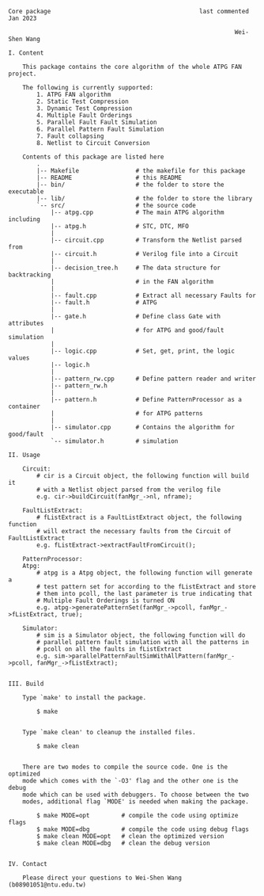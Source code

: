     Core package                                          last commented Jan 2023

                                                                    Wei-Shen Wang

    I. Content

        This package contains the core algorithm of the whole ATPG FAN project.

        The following is currently supported:
            1. ATPG FAN algorithm
            2. Static Test Compression
            3. Dynamic Test Compression
            4. Multiple Fault Orderings
            5. Parallel Fault Fault Simulation
            6. Parallel Pattern Fault Simulation
            7. Fault collapsing
            8. Netlist to Circuit Conversion

        Contents of this package are listed here
            .
            |-- Makefile                # the makefile for this package
            |-- README                  # this README
            |-- bin/                    # the folder to store the executable
            |-- lib/                    # the folder to store the library
            `-- src/                    # the source code
                |-- atpg.cpp            # The main ATPG algorithm including
                |-- atpg.h              # STC, DTC, MFO
                |
                |-- circuit.cpp         # Transform the Netlist parsed from
                |-- circuit.h           # Verilog file into a Circuit
                |
                |-- decision_tree.h     # The data structure for backtracking
                |                       # in the FAN algorithm
                |
                |-- fault.cpp           # Extract all necessary Faults for
                |-- fault.h             # ATPG
                |
                |-- gate.h              # Define class Gate with attributes
                |                       # for ATPG and good/fault simulation
                |
                |-- logic.cpp           # Set, get, print, the logic values
                |-- logic.h
                |
                |-- pattern_rw.cpp      # Define pattern reader and writer
                |-- pattern_rw.h
                |
                |-- pattern.h           # Define PatternProcessor as a container
                |                       # for ATPG patterns
                |
                |-- simulator.cpp       # Contains the algorithm for good/fault
                `-- simulator.h         # simulation

    II. Usage

        Circuit:
            # cir is a Circuit object, the following function will build it
            # with a Netlist object parsed from the verilog file
            e.g. cir->buildCircuit(fanMgr_->nl, nframe);

        FaultListExtract:
            # fListExtract is a FaultListExtract object, the following function
            # will extract the necessary faults from the Circuit of FaultListExtract
            e.g. fListExtract->extractFaultFromCircuit();

        PatternProcessor:
        Atpg:
            # atpg is a Atpg object, the following function will generate a
            # test pattern set for according to the fListExtract and store 
            # them into pcoll, the last parameter is true indicating that
            # Multiple Fault Orderings is turned ON
            e.g. atpg->generatePatternSet(fanMgr_->pcoll, fanMgr_->fListExtract, true);

        Simulator:
            # sim is a Simulator object, the following function will do 
            # parallel pattern fault simulation with all the patterns in 
            # pcoll on all the faults in fListExtract
            e.g. sim->parallelPatternFaultSimWithAllPattern(fanMgr_->pcoll, fanMgr_->fListExtract);


    III. Build

        Type `make' to install the package.

            $ make


        Type `make clean' to cleanup the installed files.

            $ make clean


        There are two modes to compile the source code. One is the optimized
        mode which comes with the `-O3' flag and the other one is the debug
        mode which can be used with debuggers. To choose between the two
        modes, additional flag `MODE' is needed when making the package.

            $ make MODE=opt         # compile the code using optimize flags
            $ make MODE=dbg         # compile the code using debug flags
            $ make clean MODE=opt   # clean the optimized version
            $ make clean MODE=dbg   # clean the debug version


    IV. Contact

        Please direct your questions to Wei-Shen Wang (b08901051@ntu.edu.tw)